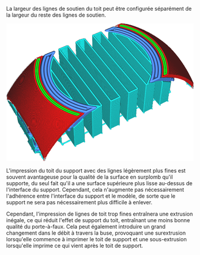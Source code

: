 La largeur des lignes de soutien du toit peut être configurée séparément de la largeur du reste des lignes de soutien.

![Les lignes de toit de soutien sont plus larges que le reste des lignes de soutien](../../../articles/images/support_roof_line_width.png)

L'impression du toit du support avec des lignes légèrement plus fines est souvent avantageuse pour la qualité de la surface en surplomb qu'il supporte, du seul fait qu'il a une surface supérieure plus lisse au-dessus de l'interface du support. Cependant, cela n'augmente pas nécessairement l'adhérence entre l'interface du support et le modèle, de sorte que le support ne sera pas nécessairement plus difficile à enlever.

Cependant, l'impression de lignes de toit trop fines entraînera une extrusion inégale, ce qui réduit l'effet de support du toit, entraînant une moins bonne qualité du porte-à-faux. Cela peut également introduire un grand changement dans le débit à travers la buse, provoquant une surextrusion lorsqu'elle commence à imprimer le toit de support et une sous-extrusion lorsqu'elle imprime ce qui vient après le toit de support.
